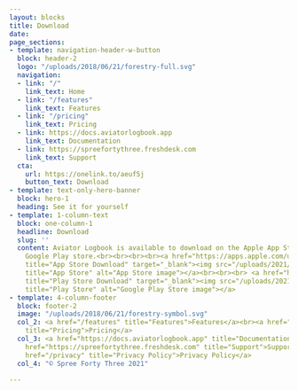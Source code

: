 ```yaml
---
layout: blocks
title: Download
date: 
page_sections:
- template: navigation-header-w-button
  block: header-2
  logo: "/uploads/2018/06/21/forestry-full.svg"
  navigation:
  - link: "/"
    link_text: Home
  - link: "/features"
    link_text: Features
  - link: "/pricing"
    link_text: Pricing
  - link: https://docs.aviatorlogbook.app
    link_text: Documentation
  - link: https://spreefortythree.freshdesk.com
    link_text: Support
  cta:
    url: https://onelink.to/aeuf5j
    button_text: Download
- template: text-only-hero-banner
  block: hero-1
  heading: See it for yourself
- template: 1-column-text
  block: one-column-1
  headline: Download
  slug: ''
  content: Aviator Logbook is available to download on the Apple App Store and the
    Google Play store.<br><br><br><br><a href="https://apps.apple.com/us/app/aviator-logbook/id1550574251"
    title="App Store Download" target="_blank"><img src="/uploads/2021/03/30/app_store.png"
    title="App Store" alt="App Store image"></a><br><br><br> <a href="https://play.google.com/store/apps/details?id=com.spreefortythree.logbook"
    title="Play Store Download" target="_blank"><img src="/uploads/2021/03/30/google_play.png"
    title="Play Store" alt="Google Play Store image"></a>
- template: 4-column-footer
  block: footer-2
  image: "/uploads/2018/06/21/forestry-symbol.svg"
  col_2: <a href="/features" title="Features">Features</a><br><a href="/pricing"
    title="Pricing">Pricing</a>
  col_3: <a href="https://docs.aviatorlogbook.app" title="Documentation">Documentation</a><br><a
    href="https://spreefortythree.freshdesk.com" title="Support">Support</a><br><a
    href="/privacy" title="Privacy Policy">Privacy Policy</a>
  col_4: "© Spree Forty Three 2021"

---
```

